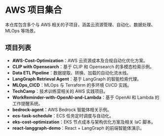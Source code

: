 # AWS 项目集合

本仓库包含多个与 AWS 相关的子项目，涵盖云资源管理、自动化、数据处理、MLOps 等场景。

## 项目列表

- **AWS-Cost-Optimization**：AWS 云资源成本及合规自动化优化方案。
- **CLIP with Opensearch**：基于 CLIP 和 Opensearch 的多模态检索示例。
- **Data ETL Pipeline**：数据提取、转换、加载的自动化流水线。
- **LangGraph Retrieval Agent**：基于 LangGraph 的智能检索代理。
- **MLOps_CICD**：MLOps 与 Terraform 的多环境 CI/CD 实践。
- **TechCamp**：技术训练营相关的 AWS 实践项目。
- **WorkReminder-with-OpenAI-and-Lambda**：基于 OpenAI 和 Lambda 的工作提醒系统。
- **bedrock-agent**：AWS Bedrock 智能体相关示例。
- **ecs-task-schedule**：ECS 任务定时调度与自动化。
- **eks-cost-optimization**：EKS 节点成本与架构优化方案及相关 IaC 脚本。
- **react-langgraph-demo**：React + LangGraph 的前端智能体演示。 